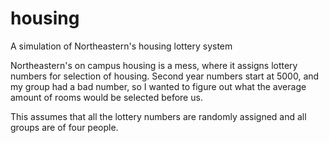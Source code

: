 # housing
A simulation of Northeastern's housing lottery system

Northeastern's on campus housing is a mess, where it assigns lottery numbers for selection of housing. Second year numbers start at 5000, and my group had a bad number, so I wanted to figure out what the average amount of rooms would be selected before us.

This assumes that all the lottery numbers are randomly assigned and all groups are of four people.
